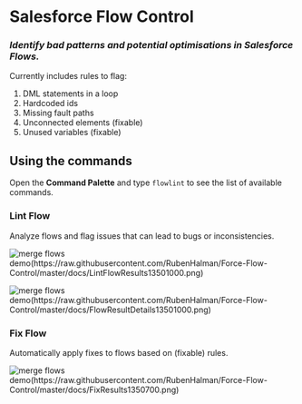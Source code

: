 # Salesforce Flow Control
### _Identify bad patterns and potential optimisations in Salesforce Flows._

Currently includes rules to flag: 
1. DML statements in a loop
1. Hardcoded ids
1. Missing fault paths
1. Unconnected elements (fixable)
1. Unused variables (fixable)

## Using the commands

Open the **Command Palette** and type `flowlint` to see the list of available commands.

### Lint Flow

Analyze flows and flag issues that can lead to bugs or inconsistencies.

![merge flows demo(https://raw.githubusercontent.com/RubenHalman/Force-Flow-Control/master/docs/LintFlowResults13501000.png)](https://raw.githubusercontent.com/RubenHalman/Force-Flow-Control/master/docs/LintFlow550660.png)

![merge flows demo(https://raw.githubusercontent.com/RubenHalman/Force-Flow-Control/master/docs/FlowResultDetails13501000.png)](https://raw.githubusercontent.com/RubenHalman/Force-Flow-Control/master/docs/FlowReport550660.png)

### Fix Flow

Automatically apply fixes to flows based on (fixable) rules. 

![merge flows demo(https://raw.githubusercontent.com/RubenHalman/Force-Flow-Control/master/docs/FixResults1350700.png)](https://raw.githubusercontent.com/RubenHalman/Force-Flow-Control/master/docs/FixResults1350700.png)
